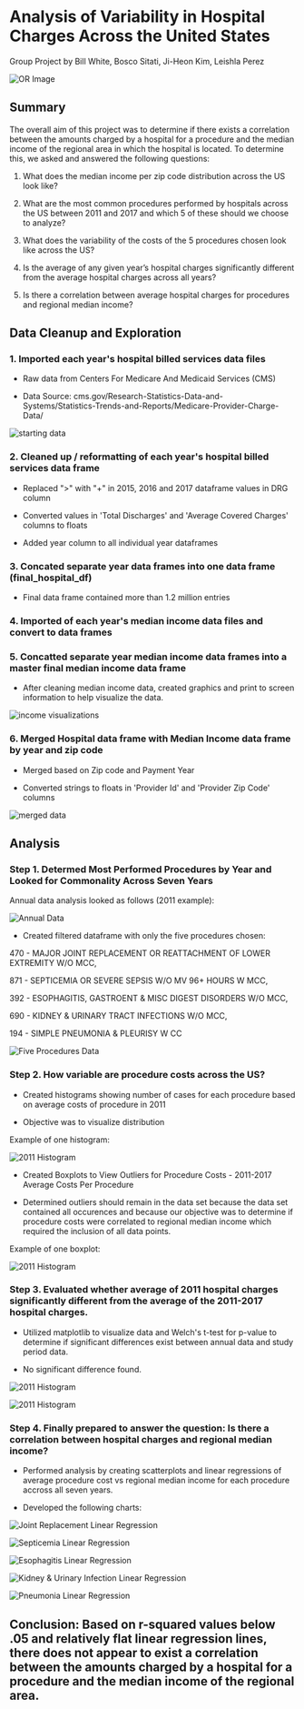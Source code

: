 # Analysis of Variability in Hospital Charges Across the United States

Group Project by Bill White, Bosco Sitati, Ji-Heon Kim, Leishla Perez

![OR Image](Images/Operating_Room.png)

## Summary

The overall aim of this project was to determine if there exists a correlation between the amounts charged by a hospital for a procedure and the median income of the regional area in which the hospital is located. To determine this, we asked and answered the following questions:

1) What does the median income per zip code distribution across the US look like?

2) What are the most common procedures performed by hospitals across the US between 2011 and 2017 and which 5 of these should we choose to analyze?

3) What does the variability of the costs of the 5 procedures chosen look like across the US?

4) Is the average of any given year’s hospital charges significantly different from the average hospital charges across all years?

5) Is there a correlation between average hospital charges for procedures and regional median income?

## Data Cleanup and Exploration

### 1. Imported each year's hospital billed services data files

* Raw data from Centers For Medicare And Medicaid Services (CMS)

* Data Source: cms.gov/Research-Statistics-Data-and-Systems/Statistics-Trends-and-Reports/Medicare-Provider-Charge-Data/

![starting data](Images/Starting_Data.PNG)

### 2. Cleaned up / reformatting of each year's hospital billed services data frame

* Replaced ">" with "+" in 2015, 2016 and 2017 dataframe values in DRG column 

* Converted values in 'Total Discharges' and 'Average Covered Charges' columns to floats

* Added year column to all individual year dataframes

### 3. Concated separate year data frames into one data frame (final_hospital_df)

* Final data frame contained more than 1.2 million entries

### 4. Imported of each year's median income data files and convert to data frames

### 5. Concatted separate year median income data frames into a master final median income data frame

* After cleaning median income data, created graphics and print to screen information to help visualize the data.

![income visualizations](Images/Income_Visualizations.PNG)

### 6. Merged Hospital data frame with Median Income data frame by year and zip code

* Merged based on Zip code and Payment Year

* Converted strings to floats in 'Provider Id' and 'Provider Zip Code' columns

![merged data](Images/Merged_Data.PNG)

## Analysis

### Step 1. Determed Most Performed Procedures by Year and Looked for Commonality Across Seven Years

Annual data analysis looked as follows (2011 example):

![Annual Data](Images/2011_Top_8_Procedures.PNG)

* Created filtered dataframe with only the five procedures chosen:

470 - MAJOR JOINT REPLACEMENT OR REATTACHMENT OF LOWER EXTREMITY W/O MCC,

871 - SEPTICEMIA OR SEVERE SEPSIS W/O MV 96+ HOURS W MCC,

392 - ESOPHAGITIS, GASTROENT & MISC DIGEST DISORDERS W/O MCC,

690 - KIDNEY & URINARY TRACT INFECTIONS W/O MCC,

194 - SIMPLE PNEUMONIA & PLEURISY W CC

![Five Procedures Data](Images/Chosen_Procedures_DF.PNG)

### Step 2. How variable are procedure costs across the US?

* Created histograms showing number of cases for each procedure based on average costs of procedure in 2011

* Objective was to visualize distribution

Example of one histogram:

![2011 Histogram](Images/2011_Joint_Replacement_Histogram.PNG)

* Created Boxplots to View Outliers for Procedure Costs - 2011-2017 Average Costs Per Procedure

* Determined outliers should remain in the data set because the data set contained all occurences and because our objective was to determine if procedure costs were correlated to regional median income which required the inclusion of all data points.

Example of one boxplot:

![2011 Histogram](Images/Box_Plot.PNG)

### Step 3. Evaluated whether average of 2011 hospital charges significantly different from the average of the 2011-2017 hospital charges.

* Utilized matplotlib to visualize data and Welch's t-test for p-value to determine if significant differences exist between annual data and study period data.

* No significant difference found.

![2011 Histogram](Images/Population_Dispersion.PNG)

![2011 Histogram](Images/Welch_Ttest.PNG)

### Step 4. Finally prepared to answer the question: Is there a correlation between hospital charges and regional median income?

* Performed analysis by creating scatterplots and linear regressions of average procedure cost vs regional median income for each procedure accross all seven years.

* Developed the following charts:

![Joint Replacement Linear Regression](Images/Joint_Replacement.PNG)

![Septicemia Linear Regression](Images/Septicemia.PNG)

![Esophagitis Linear Regression](Images/Esophagitis.PNG)

![Kidney & Urinary Infection Linear Regression](Images/Kidney_Urinary.PNG)

![Pneumonia Linear Regression](Images/Pneumonia.PNG)

## Conclusion: Based on r-squared values below .05 and relatively flat linear regression lines, there does not appear to exist a correlation between the amounts charged by a hospital for a procedure and the median income of the regional area.

